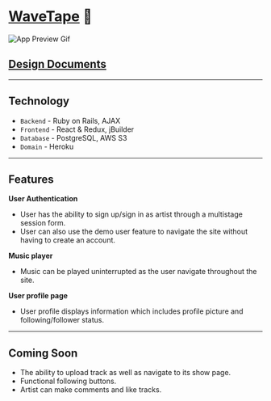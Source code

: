 # [WaveTape](https://wave-tape.herokuapp.com/#/) 🌊

![App Preview Gif](https://media.giphy.com/media/gJ1x4haDrVu5FysrNQ/giphy.gif)

## [Design Documents](https://github.com/tt954/wavetape/wiki)

***

## Technology
+ `Backend` - Ruby on Rails, AJAX
+ `Frontend` - React & Redux, jBuilder
+ `Database` - PostgreSQL, AWS S3
+ `Domain` - Heroku

***

## Features
**User Authentication**
+ User has the ability to sign up/sign in as artist through a multistage session form.
+ User can also use the demo user feature to navigate the site without having to create an account. 

**Music player**
+ Music can be played uninterrupted as the user navigate throughout the site.

**User profile page**
+ User profile displays information which includes profile picture and following/follower status.

***

## Coming Soon 
+ The ability to upload track as well as navigate to its show page.
+ Functional following buttons. 
+ Artist can make comments and like tracks. 


